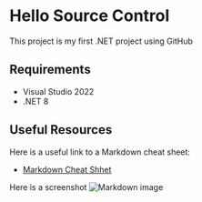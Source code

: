 # Hello Source Control
This project is my first .NET project using GitHub

## Requirements
- Visual Studio 2022
- .NET 8

## Useful Resources

Here is a useful link to a Markdown cheat sheet:

- [Markdown Cheat Shhet](https://www.markdownguide.org/cheat-sheet/)

Here is a screenshot
![Markdown image]("C:\Users\great\Downloads\Screenshot_7-7-2024_05056_www.markdownguide.org.jpeg")
